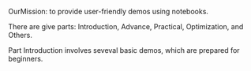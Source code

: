 OurMission: to provide user-friendly demos using notebooks. 

There are give parts: Introduction, Advance, Practical, Optimization, and Others.

Part Introduction involves seveval basic demos, which are prepared for beginners.

